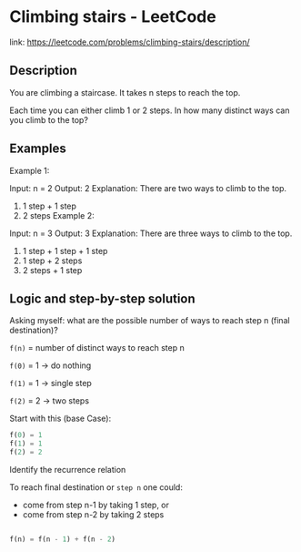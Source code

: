 # Climbing stairs - LeetCode

link: <https://leetcode.com/problems/climbing-stairs/description/>

## Description

You are climbing a staircase. It takes n steps to reach the top.

Each time you can either climb 1 or 2 steps. In how many distinct ways can you climb to the top?

## Examples

Example 1:

Input: n = 2
Output: 2
Explanation: There are two ways to climb to the top.
1. 1 step + 1 step
2. 2 steps
Example 2:

Input: n = 3
Output: 3
Explanation: There are three ways to climb to the top.
1. 1 step + 1 step + 1 step
2. 1 step + 2 steps
3. 2 steps + 1 step

## Logic and step-by-step solution

Asking myself: what are the possible number of ways to reach step n (final destination)?

`f(n)` = number of distinct ways to reach step n

`f(0)` = 1 -> do nothing

`f(1)` = 1 -> single step

`f(2)` = 2 -> two steps

Start with this (base Case):

```python
f(0) = 1
f(1) = 1
f(2) = 2

```

Identify the recurrence relation

To reach final destination or `step n` one could:

- come from step n-1 by taking 1 step, or
- come from step n-2 by taking 2 steps

```python

f(n) = f(n - 1) + f(n - 2)

```
